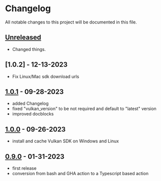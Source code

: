 # Changelog

All notable changes to this project will be documented in this file.

## [Unreleased]

- Changed things.

## [1.0.2] - 12-13-2023

- Fix Linux/Mac sdk download urls

## [1.0.1] - 09-28-2023

- added Changelog
- fixed "vulkan_version" to be not required and default to "latest" version
- improved docblocks

## [1.0.0] - 09-26-2023

- install and cache Vulkan SDK on Windows and Linux

## [0.9.0] - 01-31-2023

- first release
- conversion from bash and GHA action to a Typescript based action

<!-- Section for Reference Links -->

[Unreleased]: https://github.com/jakoch/install-vulkan-sdk-action/compare/v1.0.1...HEAD
[1.0.1]: https://github.com/jakoch/install-vulkan-sdk-action/compare/v1.0.0...v1.0.1
[1.0.0]: https://github.com/jakoch/install-vulkan-sdk-action/compare/v0.9.0...v1.0.0
[0.9.0]: https://github.com/jakoch/install-vulkan-sdk-action/releases/tag/v0.9.0
